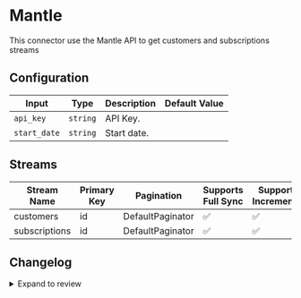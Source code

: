 # Mantle
This connector use the Mantle API to get customers and subscriptions streams

## Configuration

| Input | Type | Description | Default Value |
|-------|------|-------------|---------------|
| `api_key` | `string` | API Key.  |  |
| `start_date` | `string` | Start date.  |  |

## Streams
| Stream Name | Primary Key | Pagination | Supports Full Sync | Supports Incremental |
|-------------|-------------|------------|---------------------|----------------------|
| customers | id | DefaultPaginator | ✅ |  ✅  |
| subscriptions | id | DefaultPaginator | ✅ |  ✅  |

## Changelog

<details>
  <summary>Expand to review</summary>

| Version          | Date              | Pull Request | Subject        |
|------------------|-------------------|--------------|----------------|
| 0.0.2 | 2025-08-22 | [65150](https://github.com/airbytehq/airbyte/pull/65150) | Fix pagination for Subscriptions |
| 0.0.1 | 2025-08-13 | | Initial release by [@KimPlv](https://github.com/KimPlv) via Connector Builder |

</details>
